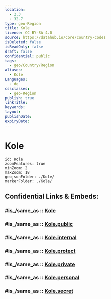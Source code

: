 ```yaml
---
location:
  - 2.3
  - 32.7
type: geo-Region
title: Kole
license: CC BY-SA 4.0
source: https://datahub.io/core/country-codes
isDeleted: false
isReadOnly: false
draft: false
confidential: public
tags:
  - geo/Country/Region
aliases:
  - Kole
Languages:
  - de
cssclasses:
  - geo-Region
publish: true
linkTitle:
keywords:
layout:
publishDate:
expiryDate:
---
```


# Kole

```leaflet
id: Kole
zoomFeatures: true 
minZoom: 2 
maxZoom: 18
geojsonFolder: ./Kole/
markerFolder: ./Kole/
```


## Confidential Links & Embeds: 

### #is_/same_as :: [Kole](/_Standards/Earth/Continent/Africa/Africa~Central/Uganda/regions~Uganda/Uganda~North/Kole.md) 

### #is_/same_as :: [Kole.public](/_public/Earth/Continent/Africa/Africa~Central/Uganda/regions~Uganda/Uganda~North/Kole.public.md) 

### #is_/same_as :: [Kole.internal](/_internal/Earth/Continent/Africa/Africa~Central/Uganda/regions~Uganda/Uganda~North/Kole.internal.md) 

### #is_/same_as :: [Kole.protect](/_protect/Earth/Continent/Africa/Africa~Central/Uganda/regions~Uganda/Uganda~North/Kole.protect.md) 

### #is_/same_as :: [Kole.private](/_private/Earth/Continent/Africa/Africa~Central/Uganda/regions~Uganda/Uganda~North/Kole.private.md) 

### #is_/same_as :: [Kole.personal](/_personal/Earth/Continent/Africa/Africa~Central/Uganda/regions~Uganda/Uganda~North/Kole.personal.md) 

### #is_/same_as :: [Kole.secret](/_secret/Earth/Continent/Africa/Africa~Central/Uganda/regions~Uganda/Uganda~North/Kole.secret.md)

